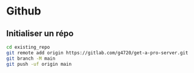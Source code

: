 # Github

## Initialiser un répo

```bash
cd existing_repo
git remote add origin https://gitlab.com/g4720/get-a-pro-server.git
git branch -M main
git push -uf origin main

```